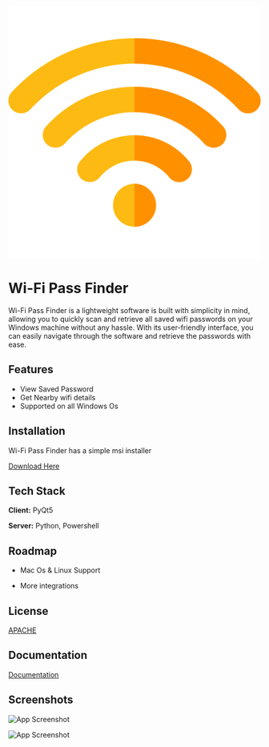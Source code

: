 
![Logo](wifi.png)


# Wi-Fi Pass Finder

Wi-Fi Pass Finder is a  lightweight software is built with simplicity in mind, allowing you to quickly scan and retrieve all saved wifi passwords on your Windows machine without any hassle. With its user-friendly interface, you can easily navigate through the software and retrieve the passwords with ease.


## Features

- View Saved Password
- Get Nearby wifi details
- Supported on all Windows Os


## Installation

Wi-Fi Pass Finder has a simple  msi installer 

  [Download Here](https://choosealicense.com/licenses/mit/)


    
## Tech Stack

**Client:** PyQt5 

**Server:** Python, Powershell


## Roadmap

- Mac Os & Linux Support

- More integrations


## License

[APACHE](https://choosealicense.com/licenses/mit/)


## Documentation

[Documentation](https://linktodocumentation)


## Screenshots

![App Screenshot](https://via.placeholder.com/468x300?text=App+Screenshot+Here)

![App Screenshot](https://via.placeholder.com/468x300?text=App+Screenshot+Here)

